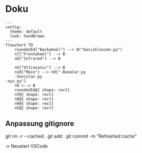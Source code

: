 # Doku

```mermaid
---
config:
  theme: default
  look: handDrawn
---
flowchart TD
    roundedId["Backwheel"] --> B("basisklassen.py")
    n7["Frontwheel"] --> B
    n8["Infrared"] --> B

    n5["Ultrasonic"] --> B
    n10["Main"] --> n9["-BaseCar.py
    -SonicCar.py
-xyz.py"]
    n9 <--> B
    roundedId@{ shape: rect}
    n7@{ shape: rect}
    n8@{ shape: rect}
    n9@{ shape: rect}
    n5@{ shape: rect}

```


## Anpassung gitignore
git rm -r --cached .
git add .
git commit -m "Refreshed cache"

-> Neustart VSCode
